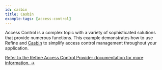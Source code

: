 ```yaml
---
id: casbin
title: Casbin
example-tags: [access-control]
---
```


Access Control is a complex topic with a variety of sophisticated solutions that provide numerous functions. This example demonstrates how to use Refine and [Casbin](https://casbin.org/) to simplify access control management throughout your application.

[Refer to the Refine Access Control Provider documentation for more information. →](/docs/core/providers/access-control-provider)

<CodeSandboxExample path="access-control-casbin" />
